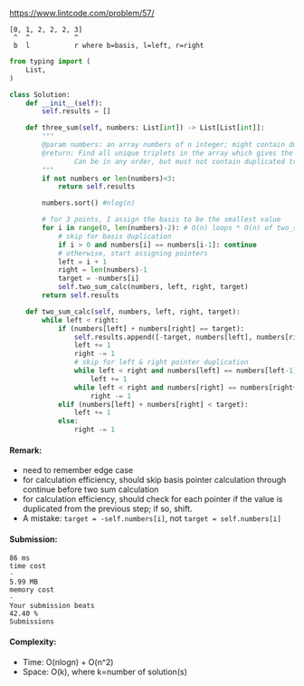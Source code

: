 https://www.lintcode.com/problem/57/

```
[0, 1, 2, 2, 2, 3]
 ^  ^           ^
 b  l           r where b=basis, l=left, r=right
```

```python
from typing import (
    List,
)

class Solution:
    def __init__(self):
        self.results = []

    def three_sum(self, numbers: List[int]) -> List[List[int]]:
        """
        @param numbers: an array numbers of n integer; might contain duplications. 
        @return: Find all unique triplets in the array which gives the sum of zero.
                Can be in any order, but must not contain duplicated triplets.
        """
        if not numbers or len(numbers)<3:
            return self.results

        numbers.sort() #nlog(n)

        # for 3 points, I assign the basis to be the smallest value
        for i in range(0, len(numbers)-2): # O(n) loops * O(n) of two_sum_calc_call = O(n^2)
            # skip for basis duplication
            if i > 0 and numbers[i] == numbers[i-1]: continue
            # otherwise, start assigning pointers
            left = i + 1
            right = len(numbers)-1
            target = -numbers[i]
            self.two_sum_calc(numbers, left, right, target)
        return self.results

    def two_sum_calc(self, numbers, left, right, target):
        while left < right:
            if (numbers[left] + numbers[right] == target):
                self.results.append([-target, numbers[left], numbers[right]])
                left += 1
                right -= 1
                # skip for left & right pointer duplication
                while left < right and numbers[left] == numbers[left-1]: 
                    left += 1
                while left < right and numbers[right] == numbers[right+1]: 
                    right -= 1
            elif (numbers[left] + numbers[right] < target):
                left += 1
            else: 
                right -= 1
```
#### Remark:
- need to remember edge case
- for calculation efficiency, should skip basis pointer calculation through continue before two sum calculation
- for calculation efficiency, should check for each pointer if the value is duplicated from the previous step; if so, shift. 
- A mistake: `target = -self.numbers[i]`, not `target = self.numbers[i]`
#### Submission:
```
86 ms
time cost
·
5.99 MB
memory cost
·
Your submission beats
42.40 %
Submissions
```
#### Complexity:
- Time: O(nlogn) + O(n^2)
- Space: O(k), where k=number of solution(s)
